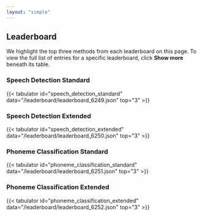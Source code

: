 ```yaml
---
layout: "simple"
---
```


## Leaderboard

We highlight the top three methods from each leaderboard on this page. To view the full list of entries for a specific leaderboard, click **Show more** beneath its table.

### Speech Detection Standard
{{< tabulator id="speech_detection_standard" data="/leaderboard/leaderboard_6249.json" top="3" >}}

### Speech Detection Extended

{{< tabulator id="speech_detection_extended" data="/leaderboard/leaderboard_6250.json" top="3" >}}

### Phoneme Classification Standard

{{< tabulator id="phoneme_classification_standard" data="/leaderboard/leaderboard_6251.json" top="3" >}}

### Phoneme Classification Extended

{{< tabulator id="phoneme_classification_extended" data="/leaderboard/leaderboard_6252.json" top="3" >}}